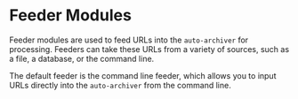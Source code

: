 # Feeder Modules

Feeder modules are used to feed URLs into the `auto-archiver` for processing. Feeders can take these URLs from a variety of sources, such as a file, a database, or the command line.

The default feeder is the command line feeder, which allows you to input URLs directly into the `auto-archiver` from the command line.

```{include} autogen/feeder.md
```
